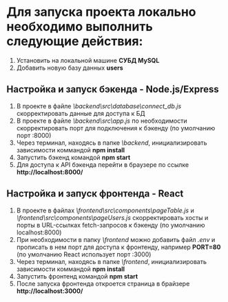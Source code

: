 # Для запуска проекта локально необходимо выполнить следующие действия:

1. Установить на локальной машине **СУБД MySQL**
2. Добавить новую базу данных **users**

## Настройка и запуск бэкенда - Node.js/Express

1. В проекте в файле *\backend\src\database\connect_db.js* скорректировать данные для доступа к БД
2. В проекте в файле *\backend\src\app.js* по необходимости скорректировать порт для подключения к бэкенду (по умолчанию порт :8000)
3. Через терминал, находясь в папке *\backend*, инициализировать зависимости коммандой **npm install**
4. Запустить бэкенд командой **npm start**
5. Для доступа к API бэкенда перейти в браузере по ссылке **http://localhost:8000/**

## Настройка и запуск фронтенда - React

1. В проекте в файлах *\frontend\src\components\pageTable.js* и *\frontend\src\components\pageUsers.js* скорректировать хосты и порты в URL-ссылках fetch-запросов к бэкенду (по умолчанию localhost:8000)
2. При необходимости в папку *\frontend* можно добавить файл *.env* и прописать в нем порт для доступа к фронтенду, например **PORT=80** (по умолчанию React использует порт :3000)
3. Через терминал, находясь в папке *\frontend*, инициализировать зависимости коммандой **npm install**
4. Запустить фронтенд командой **npm start**
5. После запуска фронтенда откроется страница в брайзере **http://localhost:3000/**